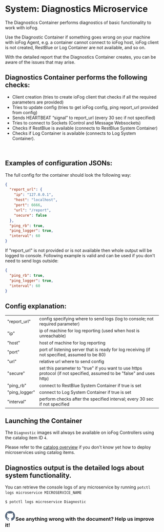 # System: Diagnostics Microservice

The Diagnostics Container performs diagnostics of basic functionality to work with ioFog.

Use the Diagnostic Container if something goes wrong on your machine with ioFog Agent, e.g. a container cannot connect to ioFog host, ioFog client is not created, RestBlue or Log Container are not available, and so on.

With the detailed report that the Diagnostics Container creates, you can be aware of the issues that may arise.

## Diagnostics Container performs the following checks:

- Client creation (tries to create ioFog client that checks if all the required parameters are provided)
- Tries to update config (tries to get ioFog config, ping report_url provided from config)
- Sends HEARTBEAT “signal” to report_url (every 30 sec if not specified)
- Tries to connect to Sockets (Control and Message Websockets)
- Checks if RestBlue is available (connects to RestBlue System Container)
- Checks if Log Container is available (connects to Log System Container).
<br/>

## Examples of configuration JSONs:

The full config for the container should look the following way:

```json
{
  "report_url": {
    "ip": "127.0.0.1",
    "host": "localhost",
    "port": 6666,
    "url": "/report",
    "secure": false
  },
  "ping_rb": true,
  "ping_logger": true,
  "interval": 60
}
```

If "report_url" is not provided or is not available then whole output will be logged to console. Following example is valid and can be used if you don't need to send logs outside:

```json
{
  "ping_rb": true,
  "ping_logger": true,
  "interval": 60
}
```

## Config explanation:

|               |                                                                                                                        |
| ------------- | ---------------------------------------------------------------------------------------------------------------------- |
| "report_url"  | config specifying where to send logs (log to console; not required parameter)                                          |
| "ip"          | ip of machine for log reporting (used when host is unreachable)                                                        |
| "host"        | host of machine for log reporting                                                                                      |
| "port"        | port of listening server that is ready for log receiving (if not specified, assumed to be 80)                          |
| "url"         | relative url where to send config                                                                                      |
| "secure"      | set this parameter to "true" if you want to use https protocol (if not specified, assumed to be "false" and uses http) |
| "ping_rb"     | connect to RestBlue System Container if true is set                                                                    |
| "ping_logger" | connect to Log System Container if true is set                                                                         |
| "interval"    | perform checks after the specified interval; every 30 sec if not specified                                             |

## Launching the Container

The `Diagnostic` images will always be available on ioFog Controllers using the catalog item ID `4`.

Please refer to the [catalog overview](../applications/microservice-registry-catalog) if you don't know yet how to deploy microservices using catalog items.

## Diagnostics output is the detailed logs about system functionality.

You can retrieve the console logs of any microservice by running `potctl logs microservice MICROSERVICE_NAME`

```console
$ potctl logs microservice Diagnostic
```

<aside class="notifications contribute">
  <h3><img src="/static/images/icos/ico-github.svg" alt=""/>See anything wrong with the document? Help us improve it!</h3>
  <a href="https://github.com/eclipse-iofog/iofog.org/edit/develop/content/docs/3.0/reference-microserivces-catalog/diagnostics.md"
    target="_blank">
    
  </a>
</aside>
